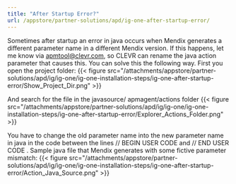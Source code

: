 ```yaml
---
title: "After Startup Error?"
url: /appstore/partner-solutions/apd/ig-one-after-startup-error/
---
```


Sometimes after startup an error in java occurs when Mendix generates a different parameter name in a different Mendix version. If this happens, let me know via apmtool@clevr.com, so CLEVR can rename the java action parameter that causes this.
You can solve this the following way. First you open the project folder:
{{< figure src="/attachments/appstore/partner-solutions/apd/ig/ig-one/ig-one-installation-steps/ig-one-after-startup-error/Show_Project_Dir.png" >}}

And search for the file in the javasource/ apmagent/actions folder
{{< figure src="/attachments/appstore/partner-solutions/apd/ig/ig-one/ig-one-installation-steps/ig-one-after-startup-error/Explorer_Actions_Folder.png" >}}

You have to change the old parameter name into the new parameter name in java in the code between the lines
// BEGIN USER CODE
and
// END USER CODE
.
Sample java file that Mendix generates with some fictive parameter mismatch:
{{< figure src="/attachments/appstore/partner-solutions/apd/ig/ig-one/ig-one-installation-steps/ig-one-after-startup-error/Action_Java_Source.png" >}}
